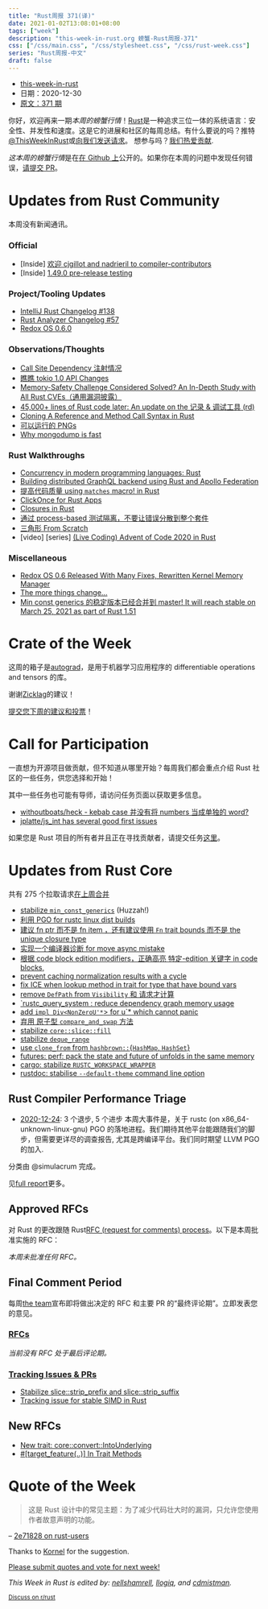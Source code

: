 ```yaml
---
title: "Rust周报 371(译)"
date: 2021-01-02T13:08:01+08:00
tags: ["week"]
description: "this-week-in-rust.org 螃蟹-Rust周报-371"
css: ["/css/main.css", "/css/stylesheet.css", "/css/rust-week.css"]
series: "Rust周报-中文"
draft: false
---
```


- [this-week-in-rust](https://this-week-in-rust.org)
- 日期：2020-12-30
- [原文：371 期](https://this-week-in-rust.org/blog/2020/12/30/this-week-in-rust-371/)

你好，欢迎再来一期*本周的螃蟹行情*！[Rust](http://rust-lang.org)是一种追求三位一体的系统语言：安全性、并发性和速度。这是它的进展和社区的每周总结。有什么要说的吗？推特[@ThisWeekInRust](https://twitter.com/ThisWeekInRust)或[向我们发送请求](https://github.com/cmr/this-week-in-rust)。 想参与吗？[我们热爱贡献](https://github.com/rust-lang/rust/blob/master/CONTRIBUTING.md).

*这本周的螃蟹行情*是在[在 Github 上](https://github.com/cmr/this-week-in-rust)公开的。如果你在本周的问题中发现任何错误，[请提交 PR](https://github.com/cmr/this-week-in-rust/pulls)。

# Updates from Rust Community

本周没有新闻通讯。

### Official

- \[Inside] [欢迎 cjgillot and nadrieril to compiler-contributors](https://blog.rust-lang.org/inside-rust/2020/12/28/cjgillot-and-nadrieril-for-compiler-contributors.html)
- \[Inside] [1.49.0 pre-release testing](https://blog.rust-lang.org/inside-rust/2020/12/29/1.49.0-prerelease.html)

### Project/Tooling Updates

- [IntelliJ Rust Changelog #138](https://intellij-rust.github.io/2020/12/28/changelog-138.html)
- [Rust Analyzer Changelog #57](https://rust-analyzer.github.io/thisweek/2020/12/28/changelog-57.html)
- [Redox OS 0.6.0](https://www.redox-os.org/news/release-0.6.0/)

### Observations/Thoughts

- [Call Site Dependency 注射情况](https://matklad.github.io/2020/12/28/csdi.html)
- [瞧瞧 tokio 1.0 API Changes](https://leshow.github.io/post/udp_tokio_1_0/)
- [Memory-Safety Challenge Considered Solved? An In-Depth Study with All Rust CVEs（通用漏洞披露）](https://arxiv.org/abs/2003.03296)
- [45,000+ lines of Rust code later: An update on the 记录 & 调试工具 (rd)](https://github.com/sidkshatriya/me/blob/master/003-Rd-makes-significant-advances.md)
- [Cloning A Reference and Method Call Syntax in Rust](https://www.fpcomplete.com/blog/cloning-reference-method-calls/)
- [可以运行的 PNGs](https://djharper.dev/post/2020/12/26/executable-pngs/)
- [Why mongodump is fast](https://windsoilder.github.io/why_mongodump_is_fast.html)

### Rust Walkthroughs

- [Concurrency in modern programming languages: Rust](https://dev.to/deepu105/concurrency-in-modern-programming-languages-rust-19co)
- [Building distributed GraphQL backend using Rust and Apollo Federation](https://dev.to/rkudryashov/building-distributed-graphql-backend-using-rust-and-apollo-federation-50bm)
- [提高代码质量 using `matches` macro! in Rust](https://blog.knoldus.com/enhance-code-quality-using-matches-macro-in-rust/)
- [ClickOnce for Rust Apps](https://taggartsoftware.medium.com/clickonce-for-rust-apps-f96873feb8f1)
- [Closures in Rust](https://zhauniarovich.com/post/2020/2020-12-closures-in-rust/)
- [通过 process-based 测试隔离，不要让错误分散到整个套件](https://blog.cyplo.dev/posts/2020/12/fail-and-fork/)
- [三角形 From Scratch](https://rust-tutorials.github.io/triangle-from-scratch/opening_a_window/win32.html)
- \[video] \[series] [(Live Coding) Advent of Code 2020 in Rust](https://youtube.com/playlist?list=PLoSY6azqHO7BpQo8jWKi4cFIobJo-TCzU)

### Miscellaneous

- [Redox OS 0.6 Released With Many Fixes, Rewritten Kernel Memory Manager](https://www.phoronix.com/scan.php?page=news_item&px=Redox-OS-0.6-Released)
- [The more things change...](https://smallcultfollowing.com/babysteps/blog/2020/12/30/the-more-things-change/)
- [Min const generics 的稳定版本已经合并到 master! It will reach stable on March 25, 2021 as part of Rust 1.51](https://www.reddit.com/r/rust/comments/kl1e24/min_const_generics_stabilization_has_been_merged/)

# Crate of the Week

这周的箱子是[autograd](https://github.com/raskr/rust-autograd)，是用于机器学习应用程序的 differentiable operations and tensors 的库。

谢谢[Zicklag](https://users.rust-lang.org/t/crate-of-the-week/2704/864)的建议！

[提交您下周的建议和投票][submit_crate]！

[submit_crate]: https://users.rust-lang.org/t/crate-of-the-week/2704

# Call for Participation

一直想为开源项目做贡献，但不知道从哪里开始？每周我们都会重点介绍 Rust 社区的一些任务，供您选择和开始！

其中一些任务也可能有导师，请访问任务页面以获取更多信息。

- [withoutboats/heck - kebab case 并没有将 numbers 当成单独的 word?](https://github.com/withoutboats/heck/issues/18)
- [jplatte/js_int has several good first issues](https://github.com/jplatte/js_int/issues?q=is:issue+is:open+label:%22good+first+issue%22)

如果您是 Rust 项目的所有者并且正在寻找贡献者，请提交任务[这里][guidelines]。

[guidelines]: https://users.rust-lang.org/t/twir-call-for-participation/4821

# Updates from Rust Core

共有 275 个拉取请求[在上周合并][merged]

[merged]: https://github.com/search?q=is%3Apr+org%3Arust-lang+is%3Amerged+merged%3A2020-12-21..2020-12-28

- [stabilize `min_const_generics`](https://github.com/rust-lang/rust/pull/79135) (Huzzah!)
- [利用 PGO for rustc linux dist builds](https://github.com/rust-lang/rust/pull/80262)
- [建议 fn ptr 而不是 fn item ，还有建议使用 `Fn` trait bounds 而不是 the unique closure type](https://github.com/rust-lang/rust/pull/80284)
- [实现一个编译器诊断 for move async mistake](https://github.com/rust-lang/rust/pull/80160)
- [根据 code block edition modifiers，正确高亮 特定-edition 关键字 in code blocks,](https://github.com/rust-lang/rust/pull/80226)
- [prevent caching normalization results with a cycle](https://github.com/rust-lang/rust/pull/80246)
- [fix ICE when lookup method in trait for type that have bound vars](https://github.com/rust-lang/rust/pull/80170)
- [remove `DefPath` from `Visibility` 和 请求才计算](https://github.com/rust-lang/rust/pull/80099)
- [\`rustc_query_system : reduce dependency graph memory usage](https://github.com/rust-lang/rust/pull/79589)
- [add `impl Div<NonZeroU'*`> for u\`\* which cannot panic](https://github.com/rust-lang/rust/pull/79134)
- [弃用 原子型 `compare_and_swap` 方法](https://github.com/rust-lang/rust/pull/79261)
- [stabilize `core::slice::fill`](https://github.com/rust-lang/rust/pull/79213)
- [stabilize `deque_range`](https://github.com/rust-lang/rust/pull/79022)
- [use `clone_from` from `hashbrown::`{`HashMap`, `HashSet`}](https://github.com/rust-lang/rust/pull/80400)
- [futures: perf: pack the state and future of unfolds in the same memory](https://github.com/rust-lang/futures-rs/pull/2283)
- [cargo: stabilize `RUSTC_WORKSPACE_WRAPPER`](https://github.com/rust-lang/cargo/pull/8976)
- [rustdoc: stabilise `--default-theme` command line option](https://github.com/rust-lang/rust/pull/79642)

## Rust Compiler Performance Triage

- [2020-12-24](https://github.com/rust-lang/rustc-perf/blob/master/triage/2020-12-24.md):
  3 个退步, 5 个进步
  本周大事件是，关于 rustc (on x86_64-unknown-linux-gnu) PGO 的落地进程。我们期待其他平台能跟随我们的脚步，但需要更详尽的调查报告, 尤其是跨编译平台。我们同时期望 LLVM PGO 的加入.

分类由 @simulacrum 完成。

见[full report](https://github.com/rust-lang/rustc-perf/blob/master/triage/2020-12-24.md)更多。

## Approved RFCs

对 Rust 的更改跟随 Rust[RFC (request for comments) process](https://github.com/rust-lang/rfcs#rust-rfcs)。以下是本周批准实施的 RFC：

_本周未批准任何 RFC。_

## Final Comment Period

每周[the team](https://www.rust-lang.org/team.html)宣布即将做出决定的 RFC 和主要 PR 的“最终评论期”。立即发表您的意见。

### [RFCs](https://github.com/rust-lang/rfcs/labels/final-comment-period)

_当前没有 RFC 处于最后评论期。_

### [Tracking Issues & PRs](https://github.com/rust-lang/rust/labels/final-comment-period)

- [Stabilize slice::strip_prefix and slice::strip_suffix](https://github.com/rust-lang/rust/pull/77853)
- [Tracking issue for stable SIMD in Rust](https://github.com/rust-lang/rust/issues/48556)

## New RFCs

- [New trait: core::convert::IntoUnderlying](https://github.com/rust-lang/rfcs/pull/3046)
- [#\[target_feature(..)\] In Trait Methods](https://github.com/rust-lang/rfcs/pull/3042)

# Quote of the Week

> 这是 Rust 设计中的常见主题：为了减少代码壮大时的漏洞，只允许您使用作者故意声明的功能。

– [2e71828 on rust-users](https://users.rust-lang.org/t/why-explicit-const-fn-token-needed/53006/2)

Thanks to [Kornel](https://users.rust-lang.org/t/twir-quote-of-the-week/328/980) for the suggestion.

[Please submit quotes and vote for next week!](https://users.rust-lang.org/t/twir-quote-of-the-week/328)

_This Week in Rust is edited by: [nellshamrell](https://github.com/nellshamrell), [llogiq](https://github.com/llogiq), and [cdmistman](https://github.com/cdmistman)._

<small>[Discuss on r/rust](https://www.reddit.com/r/rust/comments/knhni9/this_week_in_rust_371/)</small>
